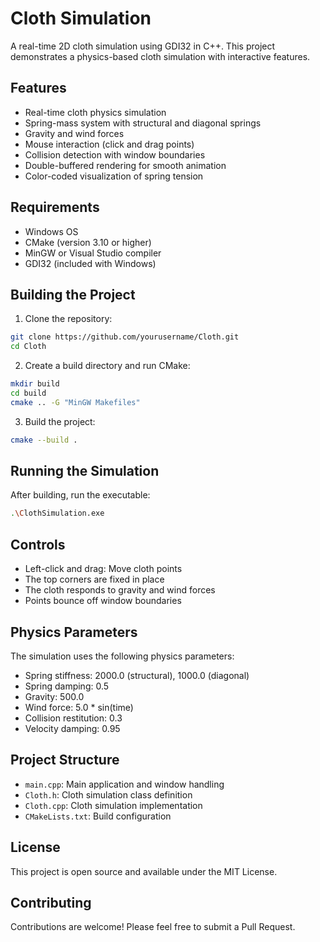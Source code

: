 # Cloth Simulation

A real-time 2D cloth simulation using GDI32 in C++. This project demonstrates a physics-based cloth simulation with interactive features.

## Features

- Real-time cloth physics simulation
- Spring-mass system with structural and diagonal springs
- Gravity and wind forces
- Mouse interaction (click and drag points)
- Collision detection with window boundaries
- Double-buffered rendering for smooth animation
- Color-coded visualization of spring tension

## Requirements

- Windows OS
- CMake (version 3.10 or higher)
- MinGW or Visual Studio compiler
- GDI32 (included with Windows)

## Building the Project

1. Clone the repository:
```bash
git clone https://github.com/yourusername/Cloth.git
cd Cloth
```

2. Create a build directory and run CMake:
```bash
mkdir build
cd build
cmake .. -G "MinGW Makefiles"
```

3. Build the project:
```bash
cmake --build .
```

## Running the Simulation

After building, run the executable:
```bash
.\ClothSimulation.exe
```

## Controls

- Left-click and drag: Move cloth points
- The top corners are fixed in place
- The cloth responds to gravity and wind forces
- Points bounce off window boundaries

## Physics Parameters

The simulation uses the following physics parameters:
- Spring stiffness: 2000.0 (structural), 1000.0 (diagonal)
- Spring damping: 0.5
- Gravity: 500.0
- Wind force: 5.0 * sin(time)
- Collision restitution: 0.3
- Velocity damping: 0.95

## Project Structure

- `main.cpp`: Main application and window handling
- `Cloth.h`: Cloth simulation class definition
- `Cloth.cpp`: Cloth simulation implementation
- `CMakeLists.txt`: Build configuration

## License

This project is open source and available under the MIT License.

## Contributing

Contributions are welcome! Please feel free to submit a Pull Request. 